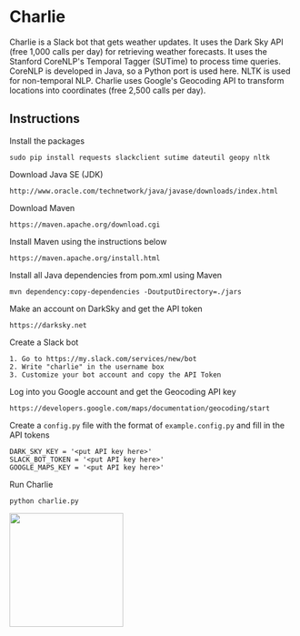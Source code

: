 # Charlie
Charlie is a Slack bot that gets weather updates. It uses the Dark Sky API (free 1,000 calls per day) for retrieving weather forecasts. It uses the Stanford CoreNLP's Temporal Tagger (SUTime) to process time queries. CoreNLP is developed in Java, so a Python port is used here. NLTK is used for non-temporal NLP. Charlie uses Google's Geocoding API to transform locations into coordinates (free 2,500 calls per day).

## Instructions
Install the packages
```
sudo pip install requests slackclient sutime dateutil geopy nltk
```

Download Java SE (JDK)
```
http://www.oracle.com/technetwork/java/javase/downloads/index.html
```

Download Maven
```
https://maven.apache.org/download.cgi
```

Install Maven using the instructions below
```
https://maven.apache.org/install.html
```

Install all Java dependencies from pom.xml using Maven
```
mvn dependency:copy-dependencies -DoutputDirectory=./jars
```

Make an account on DarkSky and get the API token
```
https://darksky.net
```

Create a Slack bot
```
1. Go to https://my.slack.com/services/new/bot
2. Write "charlie" in the username box
3. Customize your bot account and copy the API Token
```

Log into you Google account and get the Geocoding API key
```
https://developers.google.com/maps/documentation/geocoding/start
```

Create a `config.py` file with the format of `example.config.py` and fill in the API tokens
```
DARK_SKY_KEY = '<put API key here>'
SLACK_BOT_TOKEN = '<put API key here>'
GOOGLE_MAPS_KEY = '<put API key here>'
```

Run Charlie
```
python charlie.py
```

<a href="https://darksky.net"><img src="https://darksky.net/dev/img/attribution/poweredby-oneline.png" width="200"></a>

